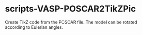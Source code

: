 # scripts-VASP-POSCAR2TikZPic
Create TikZ code from the POSCAR file. The model can be rotated according to Eulerian angles.
